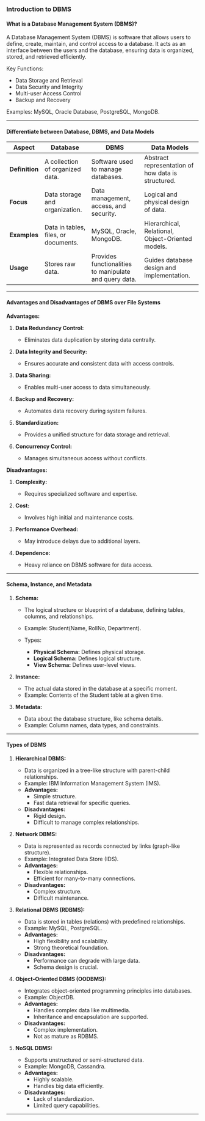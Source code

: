 ### Introduction to DBMS

#### What is a Database Management System (DBMS)?
A Database Management System (DBMS) is software that allows users to define, create, maintain, and control access to a database. It acts as an interface between the users and the database, ensuring data is organized, stored, and retrieved efficiently.

Key Functions:
- Data Storage and Retrieval
- Data Security and Integrity
- Multi-user Access Control
- Backup and Recovery

Examples: MySQL, Oracle Database, PostgreSQL, MongoDB.

---

#### Differentiate between Database, DBMS, and Data Models

| **Aspect**       | **Database**                                              | **DBMS**                                                      | **Data Models**                                                |
|-------------------|----------------------------------------------------------|----------------------------------------------------------------|----------------------------------------------------------------|
| **Definition**   | A collection of organized data.                          | Software used to manage databases.                           | Abstract representation of how data is structured.            |
| **Focus**        | Data storage and organization.                           | Data management, access, and security.                       | Logical and physical design of data.                          |
| **Examples**     | Data in tables, files, or documents.                     | MySQL, Oracle, MongoDB.                                      | Hierarchical, Relational, Object-Oriented models.             |
| **Usage**        | Stores raw data.                                         | Provides functionalities to manipulate and query data.       | Guides database design and implementation.                    |

---

#### Advantages and Disadvantages of DBMS over File Systems

**Advantages:**
1. **Data Redundancy Control:**
   - Eliminates data duplication by storing data centrally.

2. **Data Integrity and Security:**
   - Ensures accurate and consistent data with access controls.

3. **Data Sharing:**
   - Enables multi-user access to data simultaneously.

4. **Backup and Recovery:**
   - Automates data recovery during system failures.

5. **Standardization:**
   - Provides a unified structure for data storage and retrieval.

6. **Concurrency Control:**
   - Manages simultaneous access without conflicts.

**Disadvantages:**
1. **Complexity:**
   - Requires specialized software and expertise.

2. **Cost:**
   - Involves high initial and maintenance costs.

3. **Performance Overhead:**
   - May introduce delays due to additional layers.

4. **Dependence:**
   - Heavy reliance on DBMS software for data access.

---

#### Schema, Instance, and Metadata

1. **Schema:**
   - The logical structure or blueprint of a database, defining tables, columns, and relationships.
   - Example: Student(Name, RollNo, Department).

   - Types:
     - **Physical Schema:** Defines physical storage.
     - **Logical Schema:** Defines logical structure.
     - **View Schema:** Defines user-level views.

2. **Instance:**
   - The actual data stored in the database at a specific moment.
   - Example: Contents of the Student table at a given time.

3. **Metadata:**
   - Data about the database structure, like schema details.
   - Example: Column names, data types, and constraints.

---

#### Types of DBMS

1. **Hierarchical DBMS:**
   - Data is organized in a tree-like structure with parent-child relationships.
   - Example: IBM Information Management System (IMS).
   - **Advantages:**
     - Simple structure.
     - Fast data retrieval for specific queries.
   - **Disadvantages:**
     - Rigid design.
     - Difficult to manage complex relationships.

2. **Network DBMS:**
   - Data is represented as records connected by links (graph-like structure).
   - Example: Integrated Data Store (IDS).
   - **Advantages:**
     - Flexible relationships.
     - Efficient for many-to-many connections.
   - **Disadvantages:**
     - Complex structure.
     - Difficult maintenance.

3. **Relational DBMS (RDBMS):**
   - Data is stored in tables (relations) with predefined relationships.
   - Example: MySQL, PostgreSQL.
   - **Advantages:**
     - High flexibility and scalability.
     - Strong theoretical foundation.
   - **Disadvantages:**
     - Performance can degrade with large data.
     - Schema design is crucial.

4. **Object-Oriented DBMS (OODBMS):**
   - Integrates object-oriented programming principles into databases.
   - Example: ObjectDB.
   - **Advantages:**
     - Handles complex data like multimedia.
     - Inheritance and encapsulation are supported.
   - **Disadvantages:**
     - Complex implementation.
     - Not as mature as RDBMS.

5. **NoSQL DBMS:**
   - Supports unstructured or semi-structured data.
   - Example: MongoDB, Cassandra.
   - **Advantages:**
     - Highly scalable.
     - Handles big data efficiently.
   - **Disadvantages:**
     - Lack of standardization.
     - Limited query capabilities.

---

